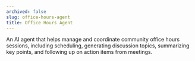 ```yaml
---
archived: false
slug: office-hours-agent
title: Office Hours Agent
---
```


An AI agent that helps manage and coordinate community office hours sessions, including scheduling, generating discussion topics, summarizing key points, and following up on action items from meetings.